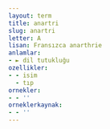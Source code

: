 ```yaml
---
layout: term
title: anartri
slug: anartri
letter: A
lisan: Fransızca anarthrie
anlamlar:
- ► dil tutukluğu
ozellikler:
- - isim
  - tıp
ornekler:
- - ''
orneklerkaynak:
- - ''
---
```

